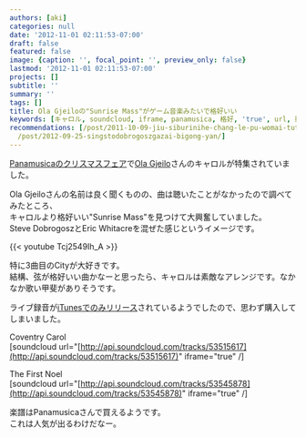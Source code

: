 ```yaml
---
authors: [aki]
categories: null
date: '2012-11-01 02:11:53-07:00'
draft: false
featured: false
image: {caption: '', focal_point: '', preview_only: false}
lastmod: '2012-11-01 02:11:53-07:00'
projects: []
subtitle: ''
summary: ''
tags: []
title: Ola Gjeiloの"Sunrise Mass"がゲーム音楽みたいで格好いい
keywords: [キャロル, soundcloud, iframe, panamusica, 格好, 'true', url, 興奮, フェア, mass]
recommendations: [/post/2011-10-09-jiu-siburinihe-chang-le-pu-womai-tuta/, /post/2008-10-30-a-cappella-dot-comkarazhu-wen-nopin-gajie-ita/,
  /post/2012-09-25-singstodobrogoszgazai-bigong-yan/]
---
```


[Panamusicaのクリスマスフェア](https://www.panamusica.co.jp/ja/campaign/index.php?img=3)で[Ola Gjeilo](http://olagjeilo.com/)さんのキャロルが特集されていました。

Ola Gjeiloさんの名前は良く聞くものの、曲は聴いたことがなかったので調べてみたところ、  
キャロルより格好いい"Sunrise Mass"を見つけて大興奮していました。  
Steve DobrogoszとEric Whitacreを混ぜた感じというイメージです。

{{< youtube Tcj2549Ih_A >}}

特に3曲目のCityが大好きです。  
結構、弦が格好いい曲かなーと思ったら、キャロルは素敵なアレンジです。なかなか歌い甲斐がありそうです。

ライブ録音が[iTunesでのみリリース](http://itunes.apple.com/us/album/sunrise-mass-for-choir-string/id406970833)されているようでしたので、思わず購入してしまいました。

Coventry Carol  
[soundcloud url="[http://api.soundcloud.com/tracks/53515617](http://api.soundcloud.com/tracks/53515617)" iframe="true" /]

The First Noel  
[soundcloud url="[http://api.soundcloud.com/tracks/53545878](http://api.soundcloud.com/tracks/53545878)" iframe="true" /]

楽譜はPanamusicaさんで買えるようです。  
これは人気が出るわけだなー。